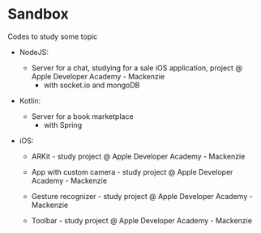 # Sandbox

Codes to study some topic

* NodeJS:

  * Server for a chat, studying for a sale iOS application, project @ Apple Developer Academy - Mackenzie
    - with socket.io and mongoDB

* Kotlin:

  * Server for a book marketplace
    - with Spring
 
* iOS:
  
  * ARKit - study project @ Apple Developer Academy - Mackenzie
  
  * App with custom camera - study project @ Apple Developer Academy - Mackenzie
  
  * Gesture recognizer - study project @ Apple Developer Academy - Mackenzie
  
  * Toolbar - study project @ Apple Developer Academy - Mackenzie

